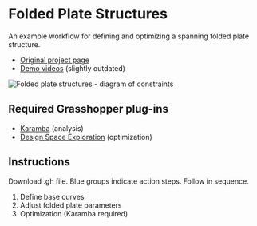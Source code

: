 # Folded Plate Structures

An example workflow for defining and optimizing a spanning folded plate structure.

* [Original project page](https://demifang.github.io/2016/08/01/Folded-Plate-Structures/)
* [Demo videos](https://www.youtube.com/watch?list=PLFUmSw9DCqjkGawR3IGcWffEFolHncN_U&time_continue=2&v=zTWuJjdngbg&feature=emb_title) (slightly outdated)

![Folded plate structures - diagram of constraints](https://demifang.github.io/assets/images/Folded-Plates/constraints.png)

## Required Grasshopper plug-ins
* [Karamba](https://www.karamba3d.com/) (analysis)
* [Design Space Exploration](https://www.food4rhino.com/app/design-space-exploration) (optimization)

## Instructions
Download .gh file.
Blue groups indicate action steps. Follow in sequence.
1. Define base curves
2. Adjust folded plate parameters
3. Optimization (Karamba required)

